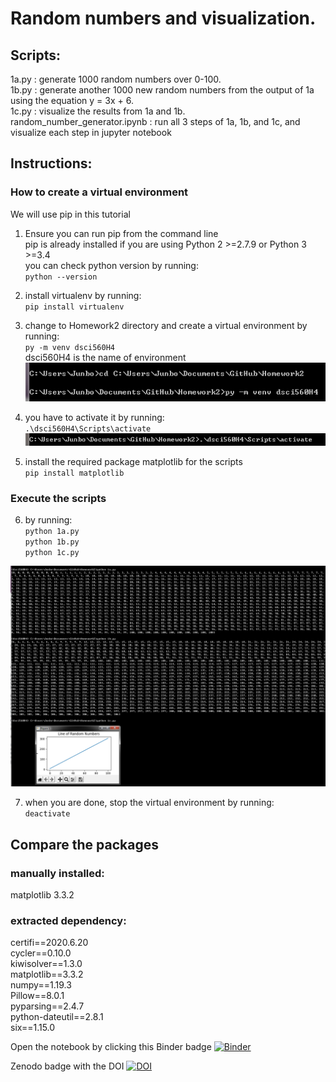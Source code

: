 # Random numbers and visualization.  
## Scripts:
1a.py : generate 1000 random numbers over 0-100.  
1b.py : generate another 1000 new random numbers from the output of 1a using the equation y = 3x + 6.  
1c.py : visualize the results from 1a and 1b.  
random_number_generator.ipynb : run all 3 steps of 1a, 1b, and 1c, and visualize each step in jupyter notebook  
## Instructions:
### How to create a virtual environment
We will use pip in this tutorial  
1. Ensure you can run pip from the command line  
   pip is already installed if you are using Python 2 >=2.7.9 or Python 3 >=3.4  
   you can check python version by running:  
        `python --version`
2. install virtualenv by running:  
        `pip install virtualenv`  
3. change to Homework2 directory and create a virtual environment by running:  
        `py -m venv dsci560H4`  
   dsci560H4 is the name of environment  
![q1](https://github.com/JunboS/Homework2/blob/master/q1.png?raw=true)

4. you have to activate it by running:  
        `.\dsci560H4\Scripts\activate`  
![q1](https://github.com/JunboS/Homework2/blob/master/q2.png?raw=true)

5. install the required package matplotlib for the scripts  
        `pip install matplotlib`  
### Execute the scripts  
6. by running:  
    `python 1a.py`  
    `python 1b.py`  
    `python 1c.py`  
    
![q3](https://github.com/JunboS/Homework2/blob/master/q3.png?raw=true)

7. when you are done, stop the virtual environment by running:  
         `deactivate`  
         
## Compare the packages
### manually installed:  
matplotlib 3.3.2  
### extracted dependency:  
certifi==2020.6.20  
cycler==0.10.0  
kiwisolver==1.3.0  
matplotlib==3.3.2  
numpy==1.19.3  
Pillow==8.0.1  
pyparsing==2.4.7  
python-dateutil==2.8.1  
six==1.15.0  

Open the notebook by clicking this Binder badge [![Binder](https://mybinder.org/badge_logo.svg)](https://mybinder.org/v2/gh/JunboS/Homework2/75136a423d5b0f3a08d9864c2e8991378d4943fc)

Zenodo badge with the DOI [![DOI](https://zenodo.org/badge/298488549.svg)](https://zenodo.org/badge/latestdoi/298488549)
